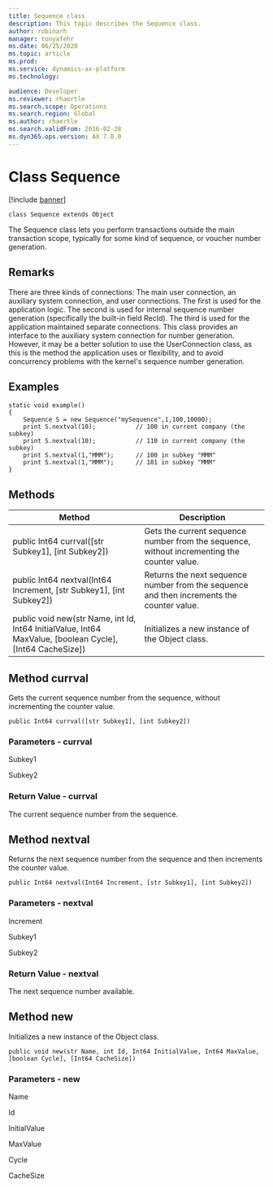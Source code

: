 ```yaml
---
title: Sequence class
description: This topic describes the Sequence class.
author: robinarh
manager: tonyafehr
ms.date: 06/25/2020
ms.topic: article
ms.prod: 
ms.service: dynamics-ax-platform
ms.technology: 

audience: Developer
ms.reviewer: rhaertle
ms.search.scope: Operations
ms.search.region: Global
ms.author: rhaertle
ms.search.validFrom: 2016-02-28
ms.dyn365.ops.version: AX 7.0.0
---
```


# Class Sequence

[!include [banner](../includes/banner.md)]

```xpp
class Sequence extends Object
```

The Sequence class lets you perform transactions outside the main transaction scope, typically for some kind of sequence, or voucher number generation.

## Remarks

There are three kinds of connections: The main user connection, an auxiliary system connection, and user connections. The first is used for the application logic. The second is used for internal sequence number generation (specifically the built-in field RecId). The third is used for the application maintained separate connections. This class provides an interface to the auxiliary system connection for number generation. However, it may be a better solution to use the UserConnection class, as this is the method the application uses or flexibility, and to avoid concurrency problems with the kernel's sequence number generation.

## Examples

```xpp
static void example() 
{ 
    Sequence S = new Sequence("mySequence",1,100,10000); 
    print S.nextval(10);           // 100 in current company (the subkey) 
    print S.nextval(10);           // 110 in current company (the subkey) 
    print S.nextval(1,"MMM");      // 100 in subkey "MMM" 
    print S.nextval(1,"MMM");      // 101 in subkey "MMM" 
}
```

## Methods

| Method                                                                                                        | Description                                                                                 |
|---------------------------------------------------------------------------------------------------------------|---------------------------------------------------------------------------------------------|
| public Int64 currval(\[str Subkey1\], \[int Subkey2\])                                                        | Gets the current sequence number from the sequence, without incrementing the counter value. |
| public Int64 nextval(Int64 Increment, \[str Subkey1\], \[int Subkey2\])                                       | Returns the next sequence number from the sequence and then increments the counter value.   |
| public void new(str Name, int Id, Int64 InitialValue, Int64 MaxValue, \[boolean Cycle\], \[Int64 CacheSize\]) | Initializes a new instance of the Object class.                                             |

## Method currval

Gets the current sequence number from the sequence, without incrementing the counter value.

```xpp
public Int64 currval([str Subkey1], [int Subkey2])
```

### Parameters - currval

Subkey1  

<!-- -->

Subkey2  

### Return Value - currval

The current sequence number from the sequence.

## Method nextval

Returns the next sequence number from the sequence and then increments the counter value.

```xpp
public Int64 nextval(Int64 Increment, [str Subkey1], [int Subkey2])
```

### Parameters - nextval

Increment  

<!-- -->

Subkey1  

<!-- -->

Subkey2  

### Return Value - nextval

The next sequence number available.

## Method new

Initializes a new instance of the Object class.

```xpp
public void new(str Name, int Id, Int64 InitialValue, Int64 MaxValue, [boolean Cycle], [Int64 CacheSize])
```

### Parameters - new

Name  

<!-- -->

Id  

<!-- -->

InitialValue  

<!-- -->

MaxValue  

<!-- -->

Cycle  

<!-- -->

CacheSize  

